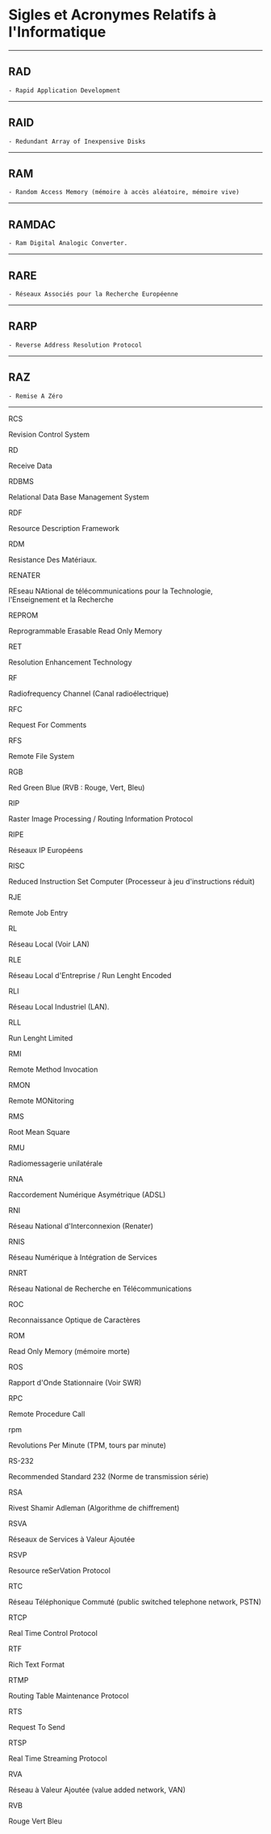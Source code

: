 # **Sigles et Acronymes Relatifs à l'Informatique**

---
## **RAD**

    - Rapid Application Development
---
## **RAID**

    - Redundant Array of Inexpensive Disks
---
## **RAM**

    - Random Access Memory (mémoire à accès aléatoire, mémoire vive)
---
## **RAMDAC**

    - Ram Digital Analogic Converter.
---
## **RARE**

    - Réseaux Associés pour la Recherche Européenne
---
## **RARP**

    - Reverse Address Resolution Protocol
---
## **RAZ**

    - Remise A Zéro
---
RCS

Revision Control System

RD

Receive Data

RDBMS

Relational Data Base Management System

RDF

Resource Description Framework

RDM

Resistance Des Matériaux.

RENATER

REseau NAtional de télécommunications pour la Technologie, l'Enseignement et la Recherche

REPROM

Reprogrammable Erasable Read Only Memory

RET

Resolution Enhancement Technology

RF

Radiofrequency Channel (Canal radioélectrique)

RFC

Request For Comments

RFS

Remote File System

RGB

Red Green Blue (RVB : Rouge, Vert, Bleu)

RIP

Raster Image Processing / Routing Information Protocol

RIPE

Réseaux IP Européens

RISC

Reduced Instruction Set Computer (Processeur à jeu d'instructions réduit)

RJE

Remote Job Entry

RL

Réseau Local (Voir LAN)

RLE

Réseau Local d'Entreprise / Run Lenght Encoded

RLI

Réseau Local Industriel (LAN).

RLL

Run Lenght Limited

RMI

Remote Method Invocation

RMON

Remote MONitoring

RMS

Root Mean Square

RMU

Radiomessagerie unilatérale

RNA

Raccordement Numérique Asymétrique (ADSL)

RNI

Réseau National d'Interconnexion (Renater)

RNIS

Réseau Numérique à Intégration de Services

RNRT

Réseau National de Recherche en Télécommunications

ROC

Reconnaissance Optique de Caractères

ROM

Read Only Memory (mémoire morte)

ROS

Rapport d'Onde Stationnaire (Voir SWR)

RPC

Remote Procedure Call

rpm

Revolutions Per Minute (TPM, tours par minute)

RS-232

Recommended Standard 232 (Norme de transmission série)

RSA

Rivest Shamir Adleman (Algorithme de chiffrement)

RSVA

Réseaux de Services à Valeur Ajoutée

RSVP

Resource reSerVation Protocol

RTC

Réseau Téléphonique Commuté (public switched telephone network, PSTN)

RTCP

Real Time Control Protocol

RTF

Rich Text Format

RTMP

Routing Table Maintenance Protocol

RTS

Request To Send

RTSP

Real Time Streaming Protocol

RVA

Réseau à Valeur Ajoutée (value added network, VAN)

RVB

Rouge Vert Bleu